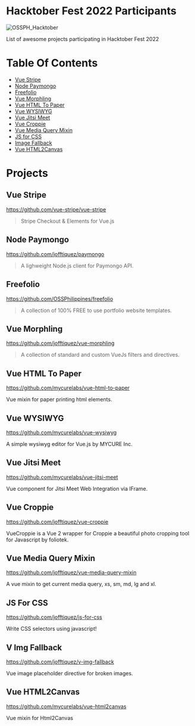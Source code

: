 # Hacktober Fest 2022 Participants

![OSSPH_Hacktober](https://user-images.githubusercontent.com/73274076/194005264-5e2429d2-c6de-41fc-b5e3-671afc16f60a.png)

List of awesome projects participating in Hacktober Fest 2022

# Table Of Contents

- [Vue Stripe](#vue-stripe)
- [Node Paymongo](#node-paymongo)
- [Freefolio](#freefolio)
- [Vue Morphling](#vue-morphling)
- [Vue HTML To Paper](#vue-html-to-paper)
- [Vue WYSIWYG](#vue-wysiwyg)
- [Vue Jitsi Meet](#vue-jitsi-meet)
- [Vue Croppie](#vue-croppie)
- [Vue Media Query Mixin](#vue-media-query-mixin)
- [JS for CSS](#js-for-css)
- [Image Fallback](#v-img-fallback)
- [Vue HTML2Canvas](#vue-html2canvas)

# Projects

## Vue Stripe

https://github.com/vue-stripe/vue-stripe

> Stripe Checkout & Elements for Vue.js

## Node Paymongo

https://github.com/jofftiquez/paymongo

> A lighweight Node.js client for Paymongo API.

## Freefolio

https://github.com/OSSPhilippines/freefolio

> A collection of 100% FREE to use portfolio website templates.

## Vue Morphling

https://github.com/jofftiquez/vue-morphling 

> A collection of standard and custom VueJs filters and directives.

## Vue HTML To Paper

https://github.com/mycurelabs/vue-html-to-paper

Vue mixin for paper printing html elements.

## Vue WYSIWYG

https://github.com/mycurelabs/vue-wysiwyg

A simple wysiwyg editor for Vue.js by MYCURE Inc.

## Vue Jitsi Meet

https://github.com/mycurelabs/vue-jitsi-meet

Vue component for Jitsi Meet Web Integration via IFrame.

## Vue Croppie

https://github.com/jofftiquez/vue-croppie

VueCroppie is a Vue 2 wrapper for Croppie a beautiful photo cropping tool for Javascript by foliotek.

## Vue Media Query Mixin

https://github.com/jofftiquez/vue-media-query-mixin

A vue mixin to get current media query, xs, sm, md, lg and xl.

## JS For CSS

https://github.com/jofftiquez/js-for-css

Write CSS selectors using javascript!

## V Img Fallback

https://github.com/jofftiquez/v-img-fallback

Vue image placeholder directive for broken images.

## Vue HTML2Canvas

https://github.com/mycurelabs/vue-html2canvas

Vue mixin for Html2Canvas
